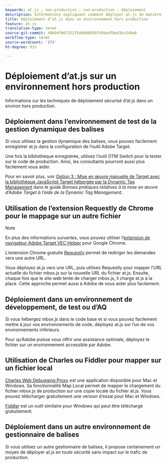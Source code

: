 ```yaml
---
keywords: at.js ; non-production ; non-production ; déploiement
description: Informations expliquant comment déployer at.js de manière sécurisée dans un environ hors production.
title: Déploiement d’at.js dans un environnement hors production
feature: at.js
translation-type: tm+mt
source-git-commit: 48b94f967252f5ddb009597456edf0a43bc54ba6
workflow-type: tm+mt
source-wordcount: '373'
ht-degree: 91%

---
```



# Déploiement d’at.js sur un environnement hors production

Informations sur les techniques de déploiement sécurisé d’at.js dans un environ hors production.

## Déploiement dans l’environnement de test de la gestion dynamique des balises

Si vous utilisez la gestion dynamique des balises, vous pouvez facilement enregistrer at.js dans la configuration de l’outil Adobe Target.

Une fois la bibliothèque enregistrée, utilisez l’outil DTM Switch pour la tester sur le code de production. Ainsi, les consultants pourront aussi plus facilement vous aider.

Pour en savoir plus, voir [Option 3 : Mise en œuvre manuelle de Target avec la bibliothèque JavaScript Target hébergée par la Dynamic Tag Management](https://experienceleague.adobe.com/docs/dtm/implementing/target/add-target/t-implementing-target-manually-js-hosted-dtm.html) dans le guide *Bonnes pratiques relatives à la mise en œuvre d’Adobe Target à l’aide de la Dynamic Tag Management*.

## Utilisation de l’extension Requestly de Chrome pour le mappage sur un autre fichier

>[!NOTE]
>
>En plus des informations suivantes, vous pouvez utiliser l’[extension de navigateur Adobe Target VEC Helper](/help/c-experiences/c-visual-experience-composer/r-troubleshoot-composer/vec-helper-browser-extension.md) pour Google Chrome.

L’extension Chrome gratuite [Requestly](https://chrome.google.com/webstore/detail/requestly/mdnleldcmiljblolnjhpnblkcekpdkpa?hl=en) permet de rediriger les demandes vers une autre URL.

Vous déployez at.js vers une URL, puis utilisez Requestly pour mapper l’URL actuelle du fichier mbox.js sur la nouvelle URL du fichier at.js. Ensuite, chaque fois que le site web tente de charger mbox.js, il charge at.js à la place. Cette approche permet aussi à Adobe de vous aider plus facilement.

## Déploiement dans un environnement de développement, de test ou d’AQ

Si vous hébergez mbox.js dans le code base et si vous pouvez facilement mettre à jour vos environnements de code, déployez at.js sur l’un de vos environnements inférieurs.

Pour qu’Adobe puisse vous offrir une assistance optimale, déployez le fichier sur un environnement accessible par Adobe.

## Utilisation de Charles ou Fiddler pour mapper sur un fichier local

[Charles Web Debugging Proxy](https://www.charlesproxy.com/) est une application disponible pour Mac et Windows. Sa fonctionnalité Map Local permet de mapper le chargement du fichier mbox.js de production sur une copie locale du fichier at.js. Vous pouvez télécharger gratuitement une version d’essai pour Mac et Windows.

[Fiddler](https://www.telerik.com/fiddler) est un outil similaire pour Windows qui peut être téléchargé gratuitement.

## Déploiement dans un autre environnement de gestionnaire de balises

Si vous utilisez un autre gestionnaire de balises, il propose certainement un moyen de déployer at.js en toute sécurité sans impact sur le trafic de production.